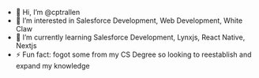- 👋 Hi, I’m @cptrallen
- 👀 I’m interested in Salesforce Development, Web Development, White Claw
- 🌱 I’m currently learning Salesforce Development, Lynxjs, React Native, Nextjs
- ⚡ Fun fact: fogot some from my CS Degree so looking to reestablish and expand my knowledge

<!---
cptrallen/cptrallen is a ✨ special ✨ repository because its `README.md` (this file) appears on your GitHub profile.
You can click the Preview link to take a look at your changes.
--->
